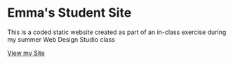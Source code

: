 # Emma's Student Site

This is a coded static website created as part of an in-class exercise during my summer Web Design Studio class

[View my Site](https://iolaniemmac.github.io/)
